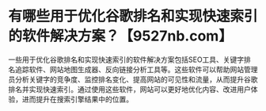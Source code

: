 # 有哪些用于优化谷歌排名和实现快速索引的软件解决方案？【9527nb.com】

一些用于优化谷歌排名和实现快速索引的软件解决方案包括SEO工具、关键字排名追踪软件、网站地图生成器、反向链接分析工具等。这些软件可以帮助网站管理员分析关键字的竞争度、监控排名变化、提高网站的可见性和流量，从而提升谷歌排名并实现快速索引。通过使用这些软件，网站可以更好地优化内容、改进用户体验，进而提升在搜索引擎结果中的位置。